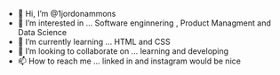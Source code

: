 - 👋 Hi, I’m @1jordonammons
- 👀 I’m interested in ... Software enginnering , Product Managment and Data Science 
- 🌱 I’m currently learning ... HTML and CSS
- 💞️ I’m looking to collaborate on ... learning and developing 
- 📫 How to reach me ... linked in and instagram would be nice 

<!---
1jordonammons/1jordonammons is a ✨ special ✨ repository because its `README.md` (this file) appears on your GitHub profile.
You can click the Preview link to take a look at your changes.
--->
